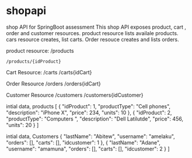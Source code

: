 # shopapi
shop API for SpringBoot assessment
This shop API exposes product, cart , order and customer resources.
product resource lists availale products.
cars resource creates, list carts.
Order resouce creates and lists orders.

product resource:
	/products
	
	/products/{idProduct}	
Cart Resource:
/carts
/carts{idCart}

Order Resource
/orders
/orders{idCart}

Customer Resource
/customers
/customers{idCustomer}

intial data, products
[
    {
        "idProduct": 1,
        "productType": "Cell phones",
        "description": "iPhone X",
        "price": 234,
        "units": 10
    },
    {
        "idProduct": 2,
        "productType": "Computers ",
        "description": "Dell Latilutde",
        "price": 456,
        "units": 20
    }
]

intial data, Customers
    {
        "lastName": "Abitew",
        "username": "amelaku",
        "orders": [],
        "carts": [],
        "idcustomer": 1
    },
    {
        "lastName": "Adane",
        "username": "amamuna",
        "orders": [],
        "carts": [],
        "idcustomer": 2
    }
]
